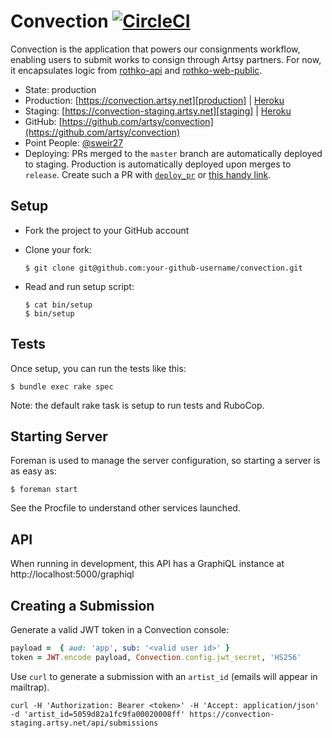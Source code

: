# Convection [![CircleCI][badge]][circleci]

Convection is the application that powers our consignments workflow, enabling
users to submit works to consign through Artsy partners. For now, it
encapsulates logic from [rothko-api] and [rothko-web-public].


* State: production
* Production: [https://convection.artsy.net][production] | [Heroku][production_heroku]
* Staging: [https://convection-staging.artsy.net][staging] | [Heroku][staging_heroku]
* GitHub: [https://github.com/artsy/convection](https://github.com/artsy/convection)
* Point People: [@sweir27]
* Deploying: PRs merged to the `master` branch are automatically deployed to
  staging.  Production is automatically deployed upon merges to `release`.
  Create such a PR with [`deploy_pr`][deploy_pr] or [this handy link][deploy].


## Setup

* Fork the project to your GitHub account

* Clone your fork:
  ```
  $ git clone git@github.com:your-github-username/convection.git
  ```

* Read and run setup script:
  ```
  $ cat bin/setup
  $ bin/setup
  ```

## Tests

Once setup, you can run the tests like this:

```
$ bundle exec rake spec
```

Note: the default rake task is setup to run tests and RuboCop.

## Starting Server

Foreman is used to manage the server configuration, so starting a server is as
easy as:

```
$ foreman start
```

See the Procfile to understand other services launched.

## API

When running in development, this API has a GraphiQL instance at http://localhost:5000/graphiql

## Creating a Submission

Generate a valid JWT token in a Convection console:

```ruby
payload =  { aud: 'app', sub: '<valid user id>' }
token = JWT.encode payload, Convection.config.jwt_secret, 'HS256'
```

Use `curl` to generate a submission with an `artist_id` (emails will appear in
mailtrap).

```
curl -H 'Authorization: Bearer <token>' -H 'Accept: application/json' -d 'artist_id=5059d82a1fc9fa00020008ff' https://convection-staging.artsy.net/api/submissions
```

[badge]: https://circleci.com/gh/artsy/convection.svg?style=svg&circle-token=cf452a49d5399e749ebbb85a0843d6111b79c9aa
[circleci]: https://circleci.com/gh/artsy/convection
[rothko-api]: https://github.com/artsy/rothko-api
[rothko-web-public]: https://github.com/artsy/rothko-web-public
[production]: https://convection.artsy.net
[production_heroku]: https://dashboard.heroku.com/apps/convection-production
[staging]: https://convection-staging.artsy.net
[staging_heroku]: https://dashboard.heroku.com/apps/convection-staging
[@sweir27]: https://github.com/sweir27
[deploy_pr]: https://github.com/jonallured/deploy_pr
[deploy]: https://github.com/artsy/convection/compare/release...master?expand=1
